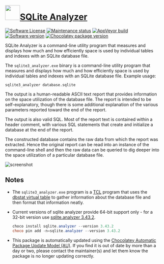 # [<img src="https://cdn.jsdelivr.net/gh/dgalbraith/chocolatey-packages@35b12b29a0d812446e72152623467d25daf0d7c6/icons/sqlite.png" width="48" height="48" />SQLite Analyzer](https://chocolatey.org/packages/sqlite.analyzer)

[![Software License](https://img.shields.io/badge/License-Public%20Domain-brightgreen.svg)](https://sqlite.org/copyright.html)
[![Maintenance status](https://img.shields.io/badge/maintained%3F-yes-green.svg)](https://gitHub.com/dgalbraith/chocolatey-packages/graphs/commit-activity)
[![AppVeyor build](https://img.shields.io/appveyor/ci/dgalbraith/chocolatey-packages)](https://ci.appveyor.com/project/dgalbraith/chocolatey-packages)
[![Software version](https://img.shields.io/badge/Source-v3.50.1-blue)](https://sqlite.org)
[![Chocolatey package version](https://img.shields.io/chocolatey/v/sqlite.analyzer?label=Chocolatey)](https://chocolatey.org/packages/sqlite.analyzer)

SQLite Analyzer is a command-line utility program that measures and displays how much and how efficiently space is used
by individual tables and indexes with an SQLite database file.

The `sqlite3_analyzer.exe` binary is a command-line utility program that measures and displays how much and how
efficiently space is used by individual tables and indexes with an SQLite database file. Example usage:

```posh
sqlite3_analyzer database.sqlite
```

The output is a human-readable ASCII text report that provides information on the space utilization of the database
file. The report is intended to be self-explanatory, though there is some additional explanation of the various
parameters reported toward the end of the report.

The output is also valid SQL. Most of the report text is contained within a header comment, with various SQL statements
that create and initialize a database at the end of the report.

The constructed database contains the raw data from which the report was extracted. Hence the original report can be
read into an instance of the command-line shell and then the raw data can be queried to dig deeper into the space
utilization of a particular database file.

![screenshot](https://cdn.jsdelivr.net/gh/dgalbraith/chocolatey-packages@cfec165034cc237b21940613a9d68a4ee601edc2/automatic/sqlite.analyzer/screenshot.png)

## Notes

* The `sqlite3_analyzer.exe` program is a [TCL](http://www.tcl.tk/) program that uses the [dbstat virtual table](https://www.sqlite.org/dbstat.html)
  to gather information about the database file and then format that information neatly.
* Current versions of sqlite analyzer provide 64-bit support only - for a 32-bit version use [sqlite.analyzer 3.43.2](https://chocolatey.org/packages/sqlite.analyzer/3.43.2).

  ```powershell
  choco install sqlite.analyzer --version 3.43.2
  choco pin add -n=sqlite.analyzer --version 3.43.2
  ```

* This package is automatically updated using the [Chocolatey Automatic Package Update Model (AU)](https://github.com/majkinetor/au/blob/master/README.md).
  If you find it is out of date by more than a day or two, please contact the maintainer(s) and let them know the package is no longer updating correctly.
